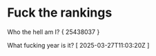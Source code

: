 # Fuck the rankings

Who the hell am I?
{ 25438037 }

What fucking year is it?
[ 2025-03-27T11:03:20Z ]
